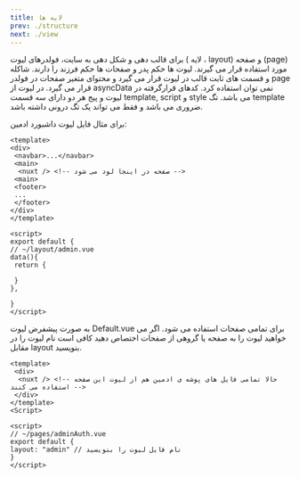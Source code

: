 ```yaml
---
title: لایه ها 
prev: ./structure
next: ./view
---
```


برای قالب دهی و شکل دهی به سایت، فولدرهای لیوت ( لایه ، layout) و صفحه (page) مورد استفاده قرار می گیرند.
لیوت ها حکم پدر و صفحات ها حکم فرزند را دارند. شاکله و قسمت های ثابت قالب در لیوت قرار می گیرد و محتوای متغیر صفحات در فولدر page قرار می گیرد. در لیوت از asyncData نمی توان استفاده کرد. کدهای قرارگرفته در لیوت و پیج هر دو دارای سه قسمت template, script و style‌ می باشد. تگ template ضروری می باشد و فقط می تواند یک تگ درونی داشته باشد.

برای مثال فایل لیوت داشبورد ادمین:
```vue
<template>
<div>
 <navbar>...</navbar>
 <main>
  <nuxt /> <!-- صفحه در اینجا لود می شود -->
 <main>
 <footer>
 ...
 </footer>
</div>
</template>

<script>
export default {
// ~/layout/admin.vue
data(){
 return {

 }
},

}
</script>
```

به صورت پیشفرض لیوت Default.vue برای تمامی صفحات استفاده می شود. اگر می خواهید لیوت را به صفحه یا گروهی از صفحات اختصاص دهید کافی است نام لیوت را در مقابل layout بنویسید.
```vue
<template>
 <div>
  <nuxt /> <!-- حالا تمامی فایل های پوشه ی ادمین هم از لیوت این صفحه استفاده می کنند -->
 </div>
</template>
<Script>

<script>
// ~/pages/adminAuth.vue
export default {
layout: "admin" // نام فایل لیوت را بنویسید
}
</script>
```
